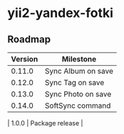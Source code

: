 # yii2-yandex-fotki

## Roadmap

| Version | Milestone          |
|---------|------------------- |
| 0.11.0  | Sync Album on save |
| 0.12.0  | Sync Tag on save   |
| 0.13.0  | Sync Photo on save |
| 0.14.0  | SoftSync command   |

| 1.0.0   | Package release    |